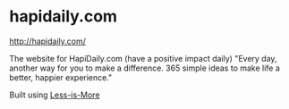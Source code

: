 # hapidaily.com

http://hapidaily.com/

The website for HapiDaily.com (have a positive impact daily)
"Every day, another way for you to make a difference. 365 simple ideas to make life a better, happier experience."

Built using [Less-is-More](https://github.com/davidhartsough/less-is-more)